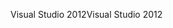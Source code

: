 <span data-ttu-id="79e03-101">Visual Studio 2012</span><span class="sxs-lookup"><span data-stu-id="79e03-101">Visual Studio 2012</span></span>